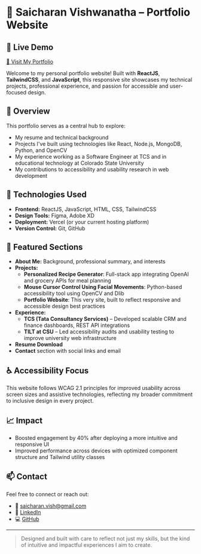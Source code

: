 # 💼 Saicharan Vishwanatha – Portfolio Website
## 🚀 Live Demo

[🔗 Visit My Portfolio](https://portfolio-git-main-saivishwanathas-projects.vercel.app/)


Welcome to my personal portfolio website! Built with **ReactJS**, **TailwindCSS**, and **JavaScript**, this responsive site showcases my technical projects, professional experience, and passion for accessible and user-focused design.

## 🌟 Overview

This portfolio serves as a central hub to explore:
- My resume and technical background
- Projects I've built using technologies like React, Node.js, MongoDB, Python, and OpenCV
- My experience working as a Software Engineer at TCS and in educational technology at Colorado State University
- My contributions to accessibility and usability research in web development

## 🔧 Technologies Used

- **Frontend:** ReactJS, JavaScript, HTML, CSS, TailwindCSS
- **Design Tools:** Figma, Adobe XD
- **Deployment:** Vercel (or your current hosting platform)
- **Version Control:** Git, GitHub

## 💼 Featured Sections

- **About Me:** Background, professional summary, and interests
- **Projects:**  
  - **Personalized Recipe Generator**: Full-stack app integrating OpenAI and grocery APIs for meal planning  
  - **Mouse Cursor Control Using Facial Movements**: Python-based accessibility tool using OpenCV and Dlib  
  - **Portfolio Website**: This very site, built to reflect responsive and accessible design best practices  
- **Experience:**  
  - **TCS (Tata Consultancy Services)** – Developed scalable CRM and finance dashboards, REST API integrations  
  - **TILT at CSU** – Led accessibility audits and usability testing to improve university web infrastructure  
- **Resume Download**  
- **Contact** section with social links and email

## ♿ Accessibility Focus

This website follows WCAG 2.1 principles for improved usability across screen sizes and assistive technologies, reflecting my broader commitment to inclusive design in every project.

## 📈 Impact

- Boosted engagement by 40% after deploying a more intuitive and responsive UI
- Improved performance across devices with optimized component structure and Tailwind utility classes



## 📫 Contact

Feel free to connect or reach out:

- 📧 saicharan.vish@gmail.com  
- 💼 [LinkedIn](https://linkedin.com/in/charan-v98)  
- 💻 [GitHub](https://github.com/saivishwanatha)

---

> Designed and built with care to reflect not just my skills, but the kind of intuitive and impactful experiences I aim to create.


